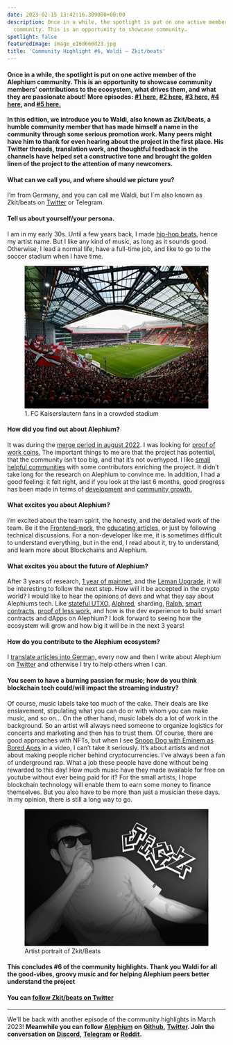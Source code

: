 ```yaml
---
date: 2023-02-15 13:42:16.309000+00:00
description: Once in a while, the spotlight is put on one active member of the Alephium
  community. This is an opportunity to showcase community…
spotlight: false
featuredImage: image_e16d660d23.jpg
title: 'Community Highlight #6, Waldi — Zkit/beats'
---
```


#### Once in a while, the spotlight is put on one active member of the Alephium community. This is an opportunity to showcase community members’ contributions to the ecosystem, what drives them, and what they are passionate about! More episodes: <a href="https://medium.com/@alephium/community-highlight-wilhelm-k%C3%A4llstr%C3%B6m-aka-oracleuggla-81d3938c5692" class="markup--anchor markup--h4-anchor" data-href="https://medium.com/@alephium/community-highlight-wilhelm-k%C3%A4llstr%C3%B6m-aka-oracleuggla-81d3938c5692" target="_blank">#1 here</a>, <a href="https://medium.com/@alephium/community-highlight-cgi-bin-c102cc106f19" class="markup--anchor markup--h4-anchor" data-href="https://medium.com/@alephium/community-highlight-cgi-bin-c102cc106f19" target="_blank">#2 here</a>, <a href="https://medium.com/@alephium/community-highlight-3-digdug-48a7ec868504" class="markup--anchor markup--h4-anchor" data-href="https://medium.com/@alephium/community-highlight-3-digdug-48a7ec868504" target="_blank">#3 here</a>, <a href="https://medium.com/@alephium/community-highlight-4-montail-e24fd88882a0" class="markup--anchor markup--h4-anchor" data-href="https://medium.com/@alephium/community-highlight-4-montail-e24fd88882a0" target="_blank">#4 here</a>, and <a href="https://medium.com/@alephium/community-highlight-5-txn-71c4fd76ffe8" class="markup--anchor markup--h4-anchor" data-href="https://medium.com/@alephium/community-highlight-5-txn-71c4fd76ffe8" target="_blank">#5 here.</a>

**In this edition, we introduce you to Waldi, also known as Zkit/beats, a humble community member that has made himself a name in the community through some serious promotion work. Many peers might have him to thank for even hearing about the project in the first place. His Twitter threads, translation work, and thoughtful feedback in the channels have helped set a constructive tone and brought the golden linen of the project to the attention of many newcomers.**

#### What can we call you, and where should we picture you?

I’m from Germany, and you can call me Waldi, but I´m also known as Zkit/beats on <a href="https://twitter.com/zkitbeats/" class="markup--anchor markup--p-anchor" data-href="https://twitter.com/zkitbeats/" rel="noopener" target="_blank">Twitter</a> or Telegram.

#### Tell us about yourself/your persona.

I am in my early 30s. Until a few years back, I made <a href="https://www.youtube.com/watch?v=5C3OZROCxTM" class="markup--anchor markup--p-anchor" data-href="https://www.youtube.com/watch?v=5C3OZROCxTM" rel="noopener" target="_blank">hip-hop beats</a>, hence my artist name. But I like any kind of music, as long as it sounds good. Otherwise, I lead a normal life, have a full-time job, and like to go to the soccer stadium when I have time.

<figure id="ee9d" class="graf graf--figure graf-after--p">
<img src="image_7fdf0bab3c.jpg" class="graf-image" data-image-id="0*9_DDh4f3FdRFv5lp" data-width="720" data-height="557" />
<figcaption>1. FC Kaiserslautern fans in a crowded stadium</figcaption>
</figure>

#### How did you find out about Alephium?

It was during the <a href="https://coinmarketcap.com/alexandria/article/ethereum-s-merge-to-happen-in-august-says-core-dev" class="markup--anchor markup--p-anchor" data-href="https://coinmarketcap.com/alexandria/article/ethereum-s-merge-to-happen-in-august-says-core-dev" rel="noopener" target="_blank">merge period in august 2022</a>. I was looking for <a href="https://docs.alephium.org/glossary/#proof-of-less-work-or-polw" class="markup--anchor markup--p-anchor" data-href="https://docs.alephium.org/glossary/#proof-of-less-work-or-polw" rel="noopener" target="_blank">proof of work coins.</a> The important things to me are that the project has potential, that the community isn’t too big, and that it’s not overhyped. I like <a href="https://alephium.org/discord" class="markup--anchor markup--p-anchor" data-href="https://alephium.org/discord" rel="noopener" target="_blank">small helpful communities</a> with some contributors enriching the project. It didn’t take long for the research on Alephium to convince me. In addition, I had a good feeling: it felt right, and if you look at the last 6 months, good progress has been made in terms of <a href="https://twitter.com/alephium/status/1608102725333417985" class="markup--anchor markup--p-anchor" data-href="https://twitter.com/alephium/status/1608102725333417985" rel="noopener" target="_blank">development</a> and <a href="https://medium.com/@alephium/one-year-of-community-contributions-b3142b243e3e" class="markup--anchor markup--p-anchor" data-href="https://medium.com/@alephium/one-year-of-community-contributions-b3142b243e3e" target="_blank">community growth.</a>

#### What excites you about Alephium?

I’m excited about the team spirit, the honesty, and the detailed work of the team. Be it the <a href="https://medium.com/@alephium/the-front-end-leman-upgrade-948a98a3e2d" class="markup--anchor markup--p-anchor" data-href="https://medium.com/@alephium/the-front-end-leman-upgrade-948a98a3e2d" target="_blank">Frontend-work</a>, the <a href="https://medium.com/@alephium/an-introduction-to-the-stateful-utxo-model-8de3b0f76749" class="markup--anchor markup--p-anchor" data-href="https://medium.com/@alephium/an-introduction-to-the-stateful-utxo-model-8de3b0f76749" target="_blank">educating articles</a>, or just by following technical discussions. For a non-developer like me, it is sometimes difficult to understand everything, but in the end, I read about it, try to understand, and learn more about Blockchains and Alephium.

#### What excites you about the future of Alephium?

After 3 years of research, <a href="https://medium.com/@alephium/one-year-of-mainnet-b7ed5d3024ee" class="markup--anchor markup--p-anchor" data-href="https://medium.com/@alephium/one-year-of-mainnet-b7ed5d3024ee" target="_blank">1 year of mainnet</a>, and the <a href="https://medium.com/@alephium/announcing-the-leman-network-upgrade-c01a81e65f0e" class="markup--anchor markup--p-anchor" data-href="https://medium.com/@alephium/announcing-the-leman-network-upgrade-c01a81e65f0e" target="_blank">Leman Upgrade</a>, it will be interesting to follow the next step. How will it be accepted in the crypto world? I would like to hear the opinions of devs and what they say about Alephiums tech. Like <a href="https://medium.com/@alephium/an-introduction-to-the-stateful-utxo-model-8de3b0f76749" class="markup--anchor markup--p-anchor" data-href="https://medium.com/@alephium/an-introduction-to-the-stateful-utxo-model-8de3b0f76749" target="_blank">stateful UTXO,</a> <a href="https://medium.com/@alephium/meet-alphred-a-virtual-machine-like-no-others-85ce86540025" class="markup--anchor markup--p-anchor" data-href="https://medium.com/@alephium/meet-alphred-a-virtual-machine-like-no-others-85ce86540025" target="_blank">Alphred</a>, sharding, <a href="https://docs.alephium.org/ralph/getting-started" class="markup--anchor markup--p-anchor" data-href="https://docs.alephium.org/ralph/getting-started" rel="noopener" target="_blank">Ralph,</a> <a href="https://docs.alephium.org/dapps/getting-started" class="markup--anchor markup--p-anchor" data-href="https://docs.alephium.org/dapps/getting-started" rel="noopener" target="_blank">smart contracts,</a> <a href="https://medium.com/@alephium/tech-talk-1-proof-of-less-work-ama-3d5afbf78c71" class="markup--anchor markup--p-anchor" data-href="https://medium.com/@alephium/tech-talk-1-proof-of-less-work-ama-3d5afbf78c71" target="_blank">proof of less work</a>, and how is the dev experience to build smart contracts and dApps on Alephium? I look forward to seeing how the ecosystem will grow and how big it will be in the next 3 years!

#### How do you contribute to the Alephium ecosystem?

I <a href="https://medium.com/@waldialephium/das-leman-upgrade-2-293b62c7ee39" class="markup--anchor markup--p-anchor" data-href="https://medium.com/@waldialephium/das-leman-upgrade-2-293b62c7ee39" target="_blank">translate articles into German,</a> every now and then I write about Alephium on <a href="https://twitter.com/zkitbeats/status/1618584240488329225" class="markup--anchor markup--p-anchor" data-href="https://twitter.com/zkitbeats/status/1618584240488329225" rel="noopener" target="_blank">Twitter</a> and otherwise I try to help others when I can.

#### You seem to have a burning passion for music; how do you think blockchain tech could/will impact the streaming industry?

Of course, music labels take too much of the cake. Their deals are like enslavement, stipulating what you can do or with whom you can make music, and so on… On the other hand, music labels do a lot of work in the background. So an artist will always need someone to organize logistics for concerts and marketing and then has to trust them. Of course, there are good approaches with NFTs, but when I see <a href="https://www.youtube.com/watch?v=RjrA-slMoZ4" class="markup--anchor markup--p-anchor" data-href="https://www.youtube.com/watch?v=RjrA-slMoZ4" rel="noopener" target="_blank">Snoop Dog with Eminem as Bored Apes</a> in a video, I can’t take it seriously. It’s about artists and not about making people richer behind cryptocurrencies. I’ve always been a fan of underground rap. What a job these people have done without being rewarded to this day! How much music have they made available for free on youtube without ever being paid for it? For the small artists, I hope blockchain technology will enable them to earn some money to finance themselves. But you also have to be more than just a musician these days. In my opinion, there is still a long way to go.

<figure id="bd22" class="graf graf--figure graf-after--p">
<img src="image_d0f265fbca.jpg" class="graf-image" data-image-id="0*e5w6Ycs8ZqV1CR2c" data-width="720" data-height="535" />
<figcaption>Artist portrait of Zkit/Beats</figcaption>
</figure>

#### This concludes \#6 of the community highlights. Thank you Waldi for all the good-vibes, groovy music and for helping Alephium peers better understand the project

#### You can <a href="https://twitter.com/zkitbeats/" class="markup--anchor markup--h4-anchor" data-href="https://twitter.com/zkitbeats/" rel="noopener" target="_blank">follow Zkit/beats on Twitter</a>

---

We’ll be back with another episode of the community highlights in March 2023! **Meanwhile you can follow** <a href="https://alephium.org" class="markup--anchor markup--p-anchor" data-href="https://alephium.org" rel="noopener" target="_blank"><strong>Alephium</strong></a> **on** <a href="https://github.com/alephium/" class="markup--anchor markup--p-anchor" data-href="https://github.com/alephium/" rel="noopener ugc nofollow noopener" target="_blank"><strong>Github</strong></a>**,** <a href="https://twitter.com/alephium" class="markup--anchor markup--p-anchor" data-href="https://twitter.com/alephium" rel="noopener ugc nofollow noopener" target="_blank"><strong>Twitter</strong></a>**. Join the conversation on** <a href="https://alephium.org/discord" class="markup--anchor markup--p-anchor" data-href="https://alephium.org/discord" rel="noopener ugc nofollow noopener" target="_blank"><strong>Discord</strong></a>**,** <a href="https://t.me/alephiumgroup" class="markup--anchor markup--p-anchor" data-href="https://t.me/alephiumgroup" rel="noopener ugc nofollow noopener" target="_blank"><strong>Telegram</strong></a> **or** <a href="https://www.reddit.com/r/alephium" class="markup--anchor markup--p-anchor" data-href="https://www.reddit.com/r/alephium" rel="noopener ugc nofollow noopener" target="_blank"><strong>Reddit</strong></a>**.**
